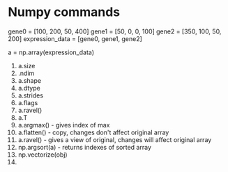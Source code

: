 # Numpy commands

gene0 = [100, 200, 50, 400]
gene1 = [50, 0, 0, 100]
gene2 = [350, 100, 50, 200]
expression_data = [gene0, gene1, gene2]

a = np.array(expression_data)

1. a.size
1. .ndim
1. a.shape
1. a.dtype
1. a.strides
1. a.flags
1. a.ravel()
1. a.T
1. a.argmax() - gives index of max
1. a.flatten() - copy, changes don't affect original array
1. a.ravel() - gives a view of original, changes will affect original array
1. np.argsort(a) - returns indexes of sorted array
2. np.vectorize(obj)
3. 

